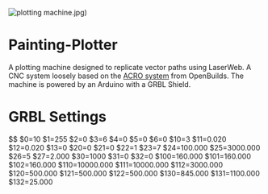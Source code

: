 ![plotting machine.jpg](https://github.com/badalmer/NoiseBench/blob/master/plotting%20machine.jpg))

# Painting-Plotter
A plotting machine designed to replicate vector paths using LaserWeb. A CNC system loosely based on the [ACRO system](https://openbuilds.com/builds/openbuilds-acro-system.5416/) from OpenBuilds. The machine is 
powered by an Arduino with a GRBL Shield.

# GRBL Settings
$$
$0=10
$1=255
$2=0
$3=6
$4=0
$5=0
$6=0
$10=3
$11=0.020
$12=0.020
$13=0
$20=0
$21=0
$22=1
$23=7
$24=100.000
$25=3000.000
$26=5
$27=2.000
$30=1000
$31=0
$32=0
$100=160.000
$101=160.000
$102=160.000
$110=10000.000
$111=10000.000
$112=3000.000
$120=500.000
$121=500.000
$122=500.000
$130=845.000
$131=1100.000
$132=25.000

